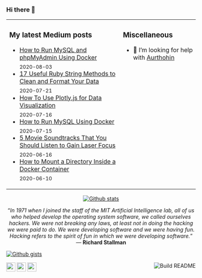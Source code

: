### Hi there 👋

<table>
<tr>
<td width="60%" valign="top">

### My latest Medium posts

<!-- blog starts -->
* [How to Run MySQL and phpMyAdmin Using Docker](https://towardsdatascience.com/how-to-run-mysql-and-phpmyadmin-using-docker-17dfe107eab7?source=rss-4430950b9342------2) <br/> <sub>2020-08-03</sub>
* [17 Useful Ruby String Methods to Clean and Format Your Data](https://towardsdatascience.com/17-useful-ruby-string-methods-to-clean-and-format-your-data-9c9147ff87b9?source=rss-4430950b9342------2) <br/> <sub>2020-07-21</sub>
* [How To Use Plotly.js for Data Visualization](https://towardsdatascience.com/how-to-use-plotly-js-for-data-visualization-46933e1bbd29?source=rss-4430950b9342------2) <br/> <sub>2020-07-16</sub>
* [How to Run MySQL Using Docker](https://towardsdatascience.com/how-to-run-mysql-using-docker-ed4cebcd90e4?source=rss-4430950b9342------2) <br/> <sub>2020-07-15</sub>
* [5 Movie Soundtracks That You Should Listen to Gain Laser Focus](https://medium.com/illumination/5-movie-soundtracks-that-you-should-listen-to-gain-laser-focus-85e024184a07?source=rss-4430950b9342------2) <br/> <sub>2020-06-16</sub>
* [How to Mount a Directory Inside a Docker Container](https://towardsdatascience.com/how-to-mount-a-directory-inside-a-docker-container-4cee379c298b?source=rss-4430950b9342------2) <br/> <sub>2020-06-10</sub>
<!-- blog ends -->
</td>
<td width="40%" valign="top">

### Miscellaneous

- 🤔 I’m looking for help with [Aurthohin][aurthohin]

</td>
</tr>
</table>

<div align="center">

[![Github stats](https://github-readme-stats.vercel.app/api?username=lifeparticle&theme=dark&show_icons=true)](https://github.com/anuraghazra/github-readme-stats)

<!-- programming-quote starts -->
“*In 1971 when I joined the staff of the MIT Artificial Intelligence lab, all of us who helped develop the operating system software, we called ourselves hackers. We were not breaking any laws, at least not in doing the hacking we were paid to do. We were developing software and we were having fun. Hacking refers to the spirit of fun in which we were developing software.*”<br/>— **Richard Stallman**
<!-- programming-quote ends -->

</div>

<!-- https://github.com/lifeparticle/Gist-Count -->
[![Github gists](https://gist-count.vercel.app/api?username=lifeparticle)](https://gist.github.com/lifeparticle)

[<img height="24" width="24" src="https://cdn.jsdelivr.net/npm/simple-icons@v3/icons/medium.svg" />][medium]
[<img height="24" width="24" src="https://cdn.jsdelivr.net/npm/simple-icons@v3/icons/linkedin.svg" />][linkedin]
[<img height="24" width="24" src="https://cdn.jsdelivr.net/npm/simple-icons@v3/icons/stackoverflow.svg" />][stackoverflow]
[<img align="right" src="https://github.com/lifeparticle/lifeparticle/workflows/Build%20README/badge.svg" alt="Build README">][build]

[medium]: https://medium.com/@lifeparticle
[linkedin]: https://www.linkedin.com/in/mahbubzaman
[stackoverflow]: https://stackoverflow.com/users/2611484/lifeparticle
[build]: https://github.com/lifeparticle/lifeparticle/workflows/Build%20README/badge.svg
[aurthohin]: https://github.com/lifeparticle/Aurthohin